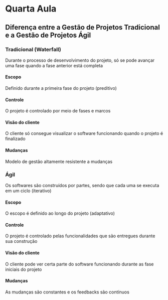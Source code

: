 # Quarta Aula

## Diferença entre a Gestão de Projetos Tradicional e a Gestão de Projetos Ágil

### Tradicional (Waterfall)
Durante o processo de desenvolvimento do projeto, só se pode avançar uma fase quando a fase anterior está completa

#### Escopo
Definido durante a primeira fase do projeto (preditivo)

#### Controle
O projeto é controlado por meio de fases e marcos

#### Visão do cliente
O cliente só consegue visualizar o software funcionando quando o projeto é finalizado

#### Mudanças
Modelo de gestão altamente resistente a mudanças

### Ágil
Os softwares são construídos por partes, sendo que cada uma se executa em um ciclo (iterativo)

#### Escopo
O escopo é definido ao longo do projeto (adaptativo)

#### Controle
O projeto é controlado pelas funcionalidades que são entregues durante sua construção

#### Visão do cliente
O cliente pode ver certa parte do software funcionando durante as fase iniciais do projeto

#### Mudanças
As mudanças são constantes e os feedbacks são contínuos

